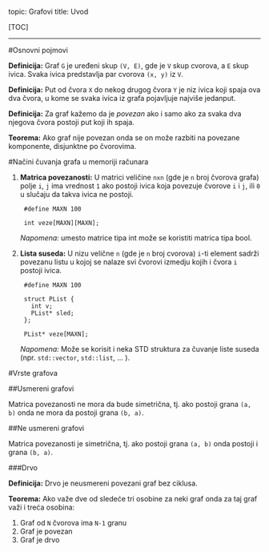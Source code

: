 topic: Grafovi
title: Uvod

[TOC]

---

#Osnovni pojmovi

**Definicija:** Graf `G` je uređeni skup `(V, E)`, gde je `V` skup cvorova, a `E` skup ivica. Svaka ivica predstavlja par cvorova `(x, y)` iz `V`.

**Definicija:** Put od čvora `X` do nekog drugog čvora `Y` je niz ivica koji spaja ova dva čvora, u kome se svaka ivica iz grafa pojavljuje najviše jedanput.

**Definicija:** Za graf kažemo da je *povezan* ako i samo ako za svaka dva njegova čvora postoji put koji ih spaja. 

**Teorema:** Ako graf nije povezan onda se on može razbiti na povezane komponente, disjunktne po čvorovima.

#Načini čuvanja grafa u memoriji računara

1. **Matrica povezanosti:** U matrici veličine `nxn` (gde je `n` broj čvorova grafa) polje `i`, `j` ima vrednost `1` ako postoji ivica koja povezuje čvorove `i` i `j`, ili `0` u slučaju da takva ivica ne postoji.

		#define MAXN 100
		
		int veze[MAXN][MAXN];
    
	*Napomena:* umesto matrice tipa int može se koristiti matrica tipa bool.

2. **Lista suseda:** U nizu velične `n` (gde je `n` broj cvorova) `i`-ti element sadrži povezanu listu u kojoj se nalaze svi čvorovi izmedju kojih i čvora `i` postoji ivica.

		#define MAXN 100
		
		struct PList {
		  int v;
		  PList* sled;
		};
		
		PList* veze[MAXN];
		
	*Napomena:* Može se korisit i neka STD struktura za čuvanje liste suseda (npr. `std::vector`, `std::list`, ... ).
	
#Vrste grafova

##Usmereni grafovi

Matrica povezanosti ne mora da bude simetrična, tj. ako postoji  grana `(a, b)` onda ne mora da postoji grana `(b, a)`.

##Ne usmereni grafovi

Matrica povezanosti je simetrična, tj. ako postoji  grana `(a, b)` onda postoji i grana `(b, a)`.

###Drvo

**Definicija:** Drvo je neusmereni povezani graf bez ciklusa.

**Teorema:** Ako važe dve od sledeće tri osobine za neki graf onda za taj graf važi i treća osobina:

1. Graf od `N` čvorova ima `N-1` granu
2. Graf je povezan
3. Graf je drvo

